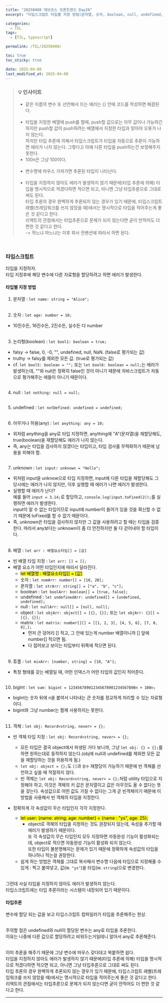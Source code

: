 ```yaml
---
title: "20250408 데브코스 프론트엔드 Day26"
excerpt: "타입스크립트 타입별 지정 방법(문자열, 숫자, boolean, null, undefined, any, unknown, 배열, 빈 배열, 튜플, bigInt, 객체, 빈 객체), 타입추론"

categories:
  - TIL
tags:
  - [TIL, typescript]

permalink: /TIL/20250408/

toc: true
toc_sticky: true

date: 2025-04-08
last_modified_at: 2025-04-08
---
```

> ### 💡 인사이트
> - 같은 이름의 변수 또 선언해서 뜨는 에러는 {} 안에 코드를 작성하면 해결된다.<br><br>
> - 타입을 지정한 배열에 push를 할때, push할 값으로는 아무 값이나 가능하긴 하지만 push할 값이 push하려는 배열에서 지정한 타입과 맞아야 오류가 나지 않는다.<br>
  하지만 타입 추론에 의해서 타입스크립트가 타입을 자동으로 추론이 가능하면 에러가 나지 않는다. 그렇다고 아예 다른 타입을 push하는건 보정해주지 못한다.<br>
> - 100n은 그냥 100이다.<br><br>
> - 변수명에 마우스 가져가면 추론된 타입이 나타난다.<br><br>
> - 타입을 지정하지 않아도 에러가 발생하지 않기 때문에(타입 추론에 의해) 타입을 명시적으로 적겠다하면 적으면 되고, 아니면 그냥 타입추론으로 그대로 써도 된다. <br>
  타입 추론의 경우 완벽하게 추론되지 않는 경우가 있기 때문에, 타입스크립트 레벨(프레임워크를 쓰지 않았을 때)에서는 명시적으로 타입을 적어주는게 좋은 것 같다고 한다.<br>
  리액트의 관점에서는 타입추론으로 문제가 되지 않는다면 굳이 안적어도 더 편한 것 같다고 한다.<br>
  -> 적느냐 마느냐는 이후 회사 컨벤션에 따라서 하면 된다.

<br>

### 타입스크립트
타입을 지정하자.<br>
타입 지정후에 해당 변수에 다른 자료형을 할당하려고 하면 에러가 발생한다.<br>

#### 타입별 지정 방법
1. 문자열 : `let name: string = "Alice";`<br><br>

2. 숫자 : `let age: number = 10;`<br>
  - 10진수든, 16진수든, 2진수든, 실수든 다 number<br><br>

3. 논리형(boolean) : `let bool1: boolean = true;`<br>
  - falsy -> false, 0, -0, "", undefined, null, NaN. (false로 평가되는 값)
  - truthy -> falsy를 제외한 모든 값. (true로 평가되는 값)
  - cf. `let bool5: boolean = "";` 또는 `let bool6: boolean = null;`는 에러가 발생하는데, ""와 null은 정확히 false인 것이 아니기 때문에 자바스크립트가 자동으로 평가해주는 애들이 아니기 때문이다.<br><br>

4. null : `let nothing: null = null;`<br><br>

5. undefined : `let notDefined: undefined = undefined;`<br><br>

6. 아무거나 허용(any) : `let anything: any = 10;`<br>
  - 위처럼 anything을 any로 타입 지정하면, anything에 "A"(문자열)을 재할당해도, true(boolean)을 재할당해도 에러가 나지 않는다.<br>
  - 즉, any는 타입을 검사하지 않겠다는 타입이고, 타입 검사를 무력화하기 때문에 남용을 피해야 함.<br><br>

7. unknown : `let input: unknown = "Hello";`<br>
  - 위처럼 input을 unknow으로 타입 지정하면, input에 다른 타입을 재할당해도 그 당시에는 에러가 나지 않지만, 이후 실행할 때 에러가 나면 에러가 발생한다. <br>
  - 실행할 때 에러가 난다?<br>
    예를 들어 `input = 3.14;`로 할당하고, `console.log(input.toFixed(2));`를 실행하면 에러가 발생한다.<br>
    input이 알 수 없는 타입이므로 input에 number이 들어가 있을 것을 확신할 수 없기 때문에 toFixed를 할 수 없기 때문이다. <br>
  - 즉, unknown은 타입을 검사하지 않지만 그 값을 사용하려고 할 때는 타입을 검증한다. 따라서 any보다는 unknown이 좀 더 안전하지만 둘 다 걷어내야 할 타입이다.<br><br>

8. 배열 : `let arr : 배열요소타입[] = [값]`<br>
  - 빈 배열 타입 지정 : `let arr: [] = [];`<br>
  - 배열 요소가 어떤 타입인지에 따라서 달라진다.<br>
    - <mark>let 배열명 : 배열요소타입[] = [값]</mark><br>
    - 숫자 : `let numArr: number[] = [10, 20];`<br>
    - 문자열 : `let strArr: string[] = ["a", "b", "c"];`<br>
    - boolean : `let boolArr: boolean[] = [true, false];`<br>
    - undefined : `let undefinedArr: undefined[] = [undefined, undefined];`<br>
    - null : `let nullArr: null[] = [null, null];`<br>
    - object : `let objArr: object[] = [{}, {}];` 또는 `let objArr: {}[] = [{}, {}];`<br>
    - matrix : `let matrix: number[][] = [[1, 2, 3], [4, 5, 6], [7, 8, 9],];`<br>
      - 먼저 큰 덩어리 [] 적고, 그 안에 있는게 number 배열이니까 [] 앞에 number[] 적으면 됨.<br>
      - 다 접어보고 보이는 타입부터 뒤쪽에 적으면 된다.<br><br>

9. 튜플 : `let mixArr: [number, string] = [10, "A"];`<br>
  - 특정 형태를 갖는 배열일 때, 어떤 인덱스가 어떤 타입의 값인지 적어준다.<br><br>
  
10. bigInt : `let sum: bigint = 123456789012345678901234567890n + 100n;`<br>
  - bigInt는 숫자 뒤에 n을 붙여서 나타내는 큰 숫자를 정교하게 처리할 수 있는 자료형이다.<br>
  - bigint와 그냥 number는 함께 사용하지는 못한다. <br><br>

11. 객체 : `let obj: Record<string, never> = {};`<br>
  - 빈 객체 타입 지정 : `let obj: Record<string, never> = {};`<br>
    - 모든 타입은 결국 object에서 파생된 거다 보니까, 그냥 `let obj: {} = {};`를 하면 원하는대로 동작하지 않는다.(obj에 null과 undefined를 제외한 모든 값을 재할당하는 것을 허용하게 됨.)<br>
    - `let obj: object = {};`도 `[]`과 `함수` 재할당이 가능하기 때문에 빈 객체를 선언하고 싶을 때 적절하지 않다.<br>
    - 빈 객체는 `let obj: Record<string, never> = {};`처럼 utility 타입으로 지정해야 하고, 이것은 객체의 키 값은 문자열이고 값은 아무것도 올 수 없다는 뜻을 갖는다. 속성값으로 어떤 값도 가질 수 없다는 그게 곧 빈객체이기 때문에 이 방법을 사용해서 빈 객체의 타입을 지정한다. <br>
    
  - 정확하게 각 속성값이 무슨 타입인지 각각 지정한다.<br>
    - <mark>let user: {name: string; age: number} = {name : "ys", age: 25};</mark><br>
      - object로 객체의 타입을 지정하는 것도 권장되지 않는데, 속성을 추가할 때 에러가 발생하기 때문이다.<br>
        또 각 속성값이 무슨 타입인지 모두 지정하면 자동완성 기능이 활성화되는데, object로 적으면 자동완성 기능이 활성화 되지 않는다.<br>
        또한 타입이 불분명해지는 문제가 있기 때문에 정확하게 속성값의 타입을 하나하나 적는걸 권장한다.<br>
    - 쉽게 하는 방법은 객체를 그대로 복사해서 변수명 다음에 타입으로 지정해줄 수 있게 : 찍고 붙여넣고, 값(ie. `"ys"`)을 타입(ie. `string`)으로 변경한다.<br><br>


그런데 사실 타입을 지정하지 않아도 에러가 발생하지 않는다.<br>
타입스크립트에는 타입 추론이라는 시스템이 내장되어 있기 때문이다.<br>
#### 타입추론
변수에 할당 되는 값을 보고 타입스크립트 컴파일러가 타입을 추론해주는 현상.<br><br>

주의할 점은 undefined와 null이 할당된 변수는 any로 타입을 추론한다.<br>
이유는 나중에 다른 값으로 할당하려고 비워두는거일테니 알아서 any로 추론해준다.<br><br>

이미 추론을 해주기 때문에 그냥 변수에 마우스 갖다대고 복붙하면 쉽다.<br>
타입을 지정하지 않아도 에러가 발생하지 않기 때문에(타입 추론에 의해) 타입을 명시적으로 적겠다하면 적으면 되고, 아니면 그냥 타입추론으로 그대로 써도 된다. <br>
타입 추론의 경우 완벽하게 추론되지 않는 경우가 있기 때문에, 타입스크립트 레벨(프레임워크를 쓰지 않았을 때)에서는 명시적으로 타입을 적어주는게 좋은 것 같다고 한다.<br>
리액트의 관점에서는 타입추론으로 문제가 되지 않는다면 굳이 안적어도 더 편한 것 같다고 한다.

<hr>
